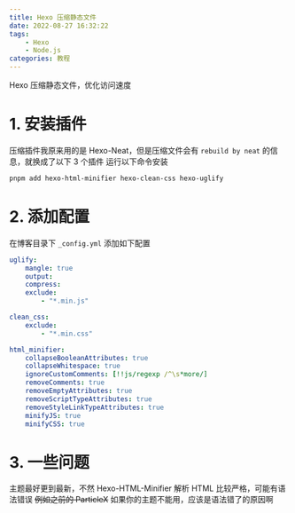 ```yaml
---
title: Hexo 压缩静态文件
date: 2022-08-27 16:32:22
tags:
    - Hexo
    - Node.js
categories: 教程
---
```


Hexo 压缩静态文件，优化访问速度

<!-- more -->

# 1. 安装插件

压缩插件我原来用的是 Hexo-Neat，但是压缩文件会有 `rebuild by neat` 的信息，就换成了以下 3 个插件
运行以下命令安装

```bash
pnpm add hexo-html-minifier hexo-clean-css hexo-uglify
```

# 2. 添加配置

在博客目录下 `_config.yml` 添加如下配置

```yaml
uglify:
    mangle: true
    output:
    compress:
    exclude:
        - "*.min.js"

clean_css:
    exclude:
        - "*.min.css"

html_minifier:
    collapseBooleanAttributes: true
    collapseWhitespace: true
    ignoreCustomComments: [!!js/regexp /^\s*more/]
    removeComments: true
    removeEmptyAttributes: true
    removeScriptTypeAttributes: true
    removeStyleLinkTypeAttributes: true
    minifyJS: true
    minifyCSS: true
```

# 3. 一些问题

主题最好更到最新，不然 Hexo-HTML-Minifier 解析 HTML 比较严格，可能有语法错误 ~~例如之前的 ParticleX~~
如果你的主题不能用，应该是语法错了的原因啊
